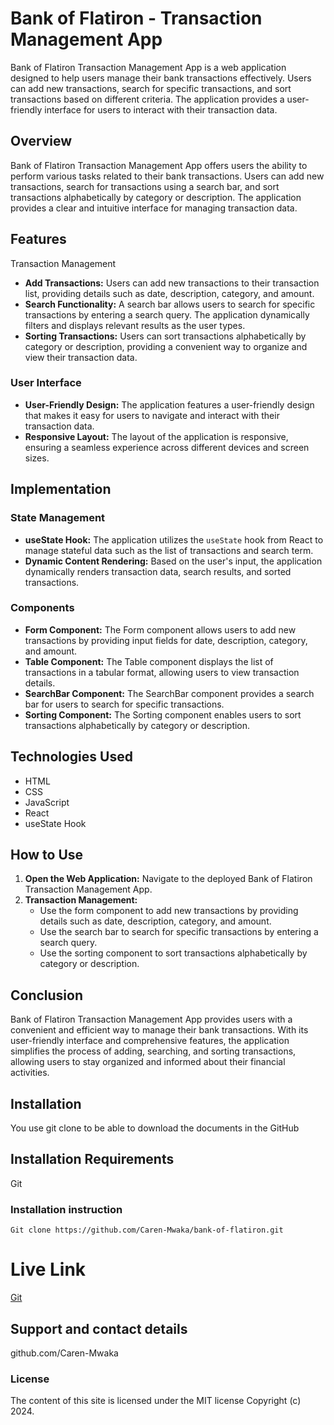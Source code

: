 # Bank of Flatiron - Transaction Management App

Bank of Flatiron Transaction Management App is a web application designed to help users manage their bank transactions effectively. Users can add new transactions, search for specific transactions, and sort transactions based on different criteria. The application provides a user-friendly interface for users to interact with their transaction data.

## Overview

Bank of Flatiron Transaction Management App offers users the ability to perform various tasks related to their bank transactions. Users can add new transactions, search for transactions using a search bar, and sort transactions alphabetically by category or description. The application provides a clear and intuitive interface for managing transaction data.

## Features

Transaction Management

- **Add Transactions:** Users can add new transactions to their transaction list, providing details such as date, description, category, and amount.
- **Search Functionality:** A search bar allows users to search for specific transactions by entering a search query. The application dynamically filters and displays relevant results as the user types.
- **Sorting Transactions:** Users can sort transactions alphabetically by category or description, providing a convenient way to organize and view their transaction data.

### User Interface

- **User-Friendly Design:** The application features a user-friendly design that makes it easy for users to navigate and interact with their transaction data.
- **Responsive Layout:** The layout of the application is responsive, ensuring a seamless experience across different devices and screen sizes.

## Implementation

### State Management

- **useState Hook:** The application utilizes the `useState` hook from React to manage stateful data such as the list of transactions and search term.
- **Dynamic Content Rendering:** Based on the user's input, the application dynamically renders transaction data, search results, and sorted transactions.

### Components

- **Form Component:** The Form component allows users to add new transactions by providing input fields for date, description, category, and amount.
- **Table Component:** The Table component displays the list of transactions in a tabular format, allowing users to view transaction details.
- **SearchBar Component:** The SearchBar component provides a search bar for users to search for specific transactions.
- **Sorting Component:** The Sorting component enables users to sort transactions alphabetically by category or description.

## Technologies Used

- HTML
- CSS
- JavaScript
- React
- useState Hook

## How to Use

1. **Open the Web Application:** Navigate to the deployed Bank of Flatiron Transaction Management App.
2. **Transaction Management:**
   - Use the form component to add new transactions by providing details such as date, description, category, and amount.
   - Use the search bar to search for specific transactions by entering a search query.
   - Use the sorting component to sort transactions alphabetically by category or description.

## Conclusion

Bank of Flatiron Transaction Management App provides users with a convenient and efficient way to manage their bank transactions. With its user-friendly interface and comprehensive features, the application simplifies the process of adding, searching, and sorting transactions, allowing users to stay organized and informed about their financial activities.

## Installation
You use git clone to be able to download the documents in the GitHub

## Installation Requirements
Git

### Installation instruction
```
Git clone https://github.com/Caren-Mwaka/bank-of-flatiron.git
```
# Live Link
[Git](https://caren-mwaka.github.io/bank-of-flatiron/)

## Support and contact details
github.com/Caren-Mwaka

### License
The content of this site is licensed under the MIT license
Copyright (c) 2024.


